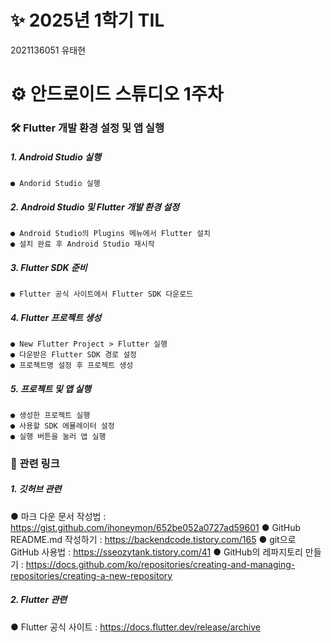 # ✨ 2025년 1학기 TIL
2021136051 유태현

# ⚙ 안드로이드 스튜디오 1주차
### 🛠️ Flutter 개발 환경 설정 및 앱 실행
##### 1. Android Studio 실행
    ● Andorid Studio 실행
##### 2. Android Studio 및 Flutter 개발 환경 설정
    ● Android Studio의 Plugins 메뉴에서 Flutter 설치
    ● 설치 완료 후 Android Studio 재시작
##### 3. Flutter SDK 준비
    ● Flutter 공식 사이트에서 Flutter SDK 다운로드
##### 4. Flutter 프로젝트 생성
    ● New Flutter Project > Flutter 실행
    ● 다운받은 Flutter SDK 경로 설정
    ● 프로젝트명 설정 후 프로젝트 생성    
##### 5. 프로젝트 및 앱 실행
    ● 생성한 프로젝트 실행
    ● 사용할 SDK 에뮬레이터 설정
    ● 실행 버튼을 눌러 앱 실행

### 🔗 관련 링크
##### 1. 깃허브 관련
● 마크 다운 문서 작성법 : <https://gist.github.com/ihoneymon/652be052a0727ad59601>
● GitHub README.md 작성하기 : <https://backendcode.tistory.com/165>
● git으로 GitHub 사용법 : <https://sseozytank.tistory.com/41>
● GitHub의 레파지토리 만들기 : <https://docs.github.com/ko/repositories/creating-and-managing-repositories/creating-a-new-repository>
##### 2. Flutter 관련
● Flutter 공식 사이트 :  <https://docs.flutter.dev/release/archive>


